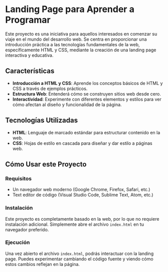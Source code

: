 # Landing Page para Aprender a Programar

Este proyecto es una iniciativa para aquellos interesados en comenzar su viaje en el mundo del desarrollo web. Se centra en proporcionar una introducción práctica a las tecnologías fundamentales de la web, específicamente HTML y CSS, mediante la creación de una landing page interactiva y educativa.

## Características

- **Introducción a HTML y CSS**: Aprende los conceptos básicos de HTML y CSS a través de ejemplos prácticos.
- **Estructura Web**: Entenderá cómo se construyen sitios web desde cero.
- **Interactividad**: Experimente con diferentes elementos y estilos para ver cómo afectan al diseño y funcionalidad de la página.

## Tecnologías Utilizadas

- **HTML**: Lenguaje de marcado estándar para estructurar contenido en la web.
- **CSS**: Hojas de estilo en cascada para diseñar y dar estilo a páginas web.

## Cómo Usar este Proyecto

### Requisitos

- Un navegador web moderno (Google Chrome, Firefox, Safari, etc.)
- Text editor de código (Visual Studio Code, Sublime Text, Atom, etc.)

### Instalación

Este proyecto es completamente basado en la web, por lo que no requiere instalación adicional. Simplemente abre el archivo `index.html` en tu navegador preferido.

### Ejecución

Una vez abierto el archivo `index.html`, podrás interactuar con la landing page. Puedes experimentar cambiando el código fuente y viendo cómo estos cambios reflejan en la página.
